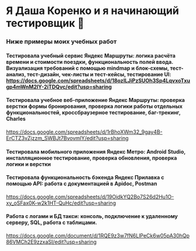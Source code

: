 # Я Даша Коренко и я начинающий тестировщик 👋
### Ниже примеры моих учебных работ 

#### Тестировала учебный сервис Яндекс Маршруты: логика расчёта времени и стоимости поездки, функциональность полей ввода. Визуализация требований с помощью mindmap и блок-схемы, тест-анализ, тест-дизайн, чек-листы и тест-кейсы, тестирование UI: https://docs.google.com/spreadsheets/d/18ozlLJiPzSUOh3Sp4LqvxoTxugp4mWnM2lY-2iTDQvc/edit?usp=sharing

#### Тестировала учебное веб-приложение Яндекс Маршруты: проверка верстки формы бронирования, проверка логики работы отдельных функциональностей, кроссбраузерное тестирование, баг-трекинг, Charles 
https://docs.google.com/spreadsheets/d/1rBhoXWm32_9gay4B-ErCTZ3vZjzzm_SWBJt7BvovmlY/edit?usp=sharing

#### Тестировала мобильного приложения Яндекс Метро: Android Studio, инсталляционное тестирование, проверка обновления, проверка логики и верстки
#### Тестировала функциональность бэкенда Яндекс Прилавка с помощью API: работа с документацией в Apidoc, Postman
https://docs.google.com/spreadsheets/d/19OidkYQ2Bo7S26d2Hu1O-xy_oSFax0K-w2k1HT-QuHc/edit?usp=sharing

#### Работа с логами и БД такси: консоль, подключение к удаленному серверу, SQL, работа с таблицами.
https://docs.google.com/document/d/1RQE9z3w7fN6LlPeCk6w05pA30hQp86VMCh2E9zzxaSI/edit?usp=sharing
